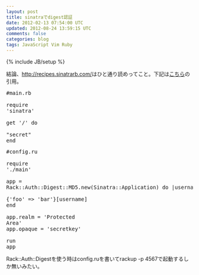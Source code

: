 ```yaml
---
layout: post
title: sinatraでdigest認証
date: 2012-02-13 07:54:00 UTC
updated: 2012-08-24 13:59:15 UTC
comments: false
categories: blog
tags: JavaScript Vim Ruby
---
```

{% include JB/setup %}

結論、<a href="http://recipes.sinatrarb.com/" target="_blank">http://recipes.sinatrarb.com/</a>はひと通り読めってこと。下記は<a href="http://recipes.sinatrarb.com/#middleware_rack_auth_basic_and_digest" target="_blank">こちら</a>の引用。<br /><pre class="brush:ruby">#main.rb<br /><br />require 'sinatra'<br /><br />get '/' do<br />  "secret"<br />end<br /></pre><pre class="brush:ruby">#config.ru<br /><br />require './main'<br /><br />app = Rack::Auth::Digest::MD5.new(Sinatra::Application) do |username|<br />  {'foo' =&gt; 'bar'}[username]<br />end<br /><br />app.realm = 'Protected Area'<br />app.opaque = 'secretkey'<br /><br />run app<br /></pre>Rack::Auth::Digestを使う時はconfig.ruを書いてrackup -p 4567で起動するしか無いみたい。